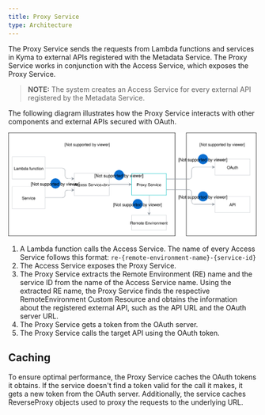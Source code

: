 ```yaml
---
title: Proxy Service
type: Architecture
---
```


The Proxy Service sends the requests from Lambda functions and services in Kyma to external APIs registered with the Metadata Service. The Proxy Service works in conjunction with the Access Service, which exposes the Proxy Service.

>**NOTE:** The system creates an Access Service for every external API registered by the Metadata Service.

The following diagram illustrates how the Proxy Service interacts with other components and external APIs secured with OAuth.

![Proxy Service Diagram](assets/003-architecture-proxy-service.svg)

1. A Lambda function calls the Access Service. The name of every Access Service follows this format: `re-{remote-environment-name}-{service-id}`
2. The Access Service exposes the Proxy Service.
3. The Proxy Service extracts the Remote Environment (RE) name and the service ID from the name of the Access Service name. Using the extracted RE name, the Proxy Service finds the respective RemoteEnvironment Custom Resource and obtains the information about the registered external API, such as the API URL and the OAuth server URL.
4. The Proxy Service gets a token from the OAuth server.
5. The Proxy Service calls the target API using the OAuth token.  

## Caching

To ensure optimal performance, the Proxy Service caches the OAuth tokens it obtains. If the service doesn't find a token valid for the call it makes, it gets a new token from the OAuth server.
Additionally, the service caches ReverseProxy objects used to proxy the requests to the underlying URL.
